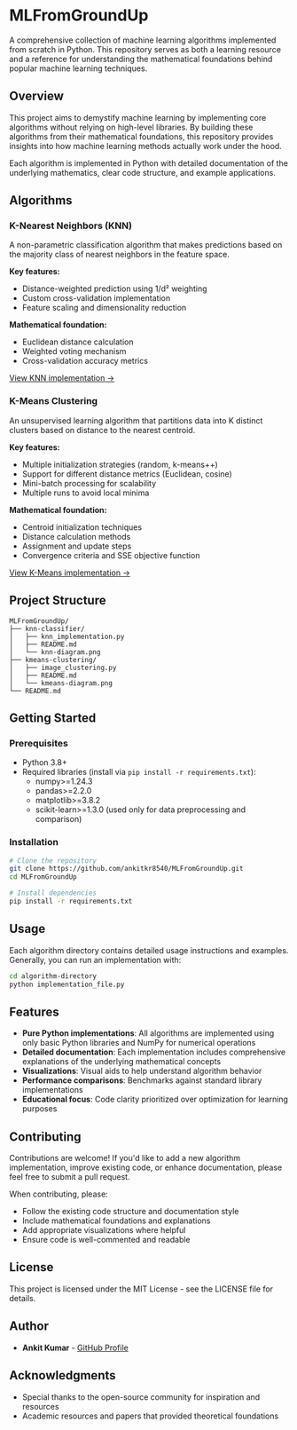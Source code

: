 # MLFromGroundUp

A comprehensive collection of machine learning algorithms implemented from scratch in Python. This repository serves as both a learning resource and a reference for understanding the mathematical foundations behind popular machine learning techniques.

## Overview

This project aims to demystify machine learning by implementing core algorithms without relying on high-level libraries. By building these algorithms from their mathematical foundations, this repository provides insights into how machine learning methods actually work under the hood.

Each algorithm is implemented in Python with detailed documentation of the underlying mathematics, clear code structure, and example applications.

## Algorithms

### K-Nearest Neighbors (KNN)

A non-parametric classification algorithm that makes predictions based on the majority class of nearest neighbors in the feature space.

**Key features:**

- Distance-weighted prediction using 1/d² weighting
- Custom cross-validation implementation
- Feature scaling and dimensionality reduction

**Mathematical foundation:**

- Euclidean distance calculation
- Weighted voting mechanism
- Cross-validation accuracy metrics

[View KNN implementation →](./knn-classifier/)

### K-Means Clustering

An unsupervised learning algorithm that partitions data into K distinct clusters based on distance to the nearest centroid.

**Key features:**

- Multiple initialization strategies (random, k-means++)
- Support for different distance metrics (Euclidean, cosine)
- Mini-batch processing for scalability
- Multiple runs to avoid local minima

**Mathematical foundation:**

- Centroid initialization techniques
- Distance calculation methods
- Assignment and update steps
- Convergence criteria and SSE objective function

[View K-Means implementation →](./kmeans-clustering/)

## Project Structure

```
MLFromGroundUp/
├── knn-classifier/
│   ├── knn_implementation.py
│   ├── README.md
│   └── knn-diagram.png
├── kmeans-clustering/
│   ├── image_clustering.py
│   ├── README.md
│   └── kmeans-diagram.png
└── README.md
```

## Getting Started

### Prerequisites

- Python 3.8+
- Required libraries (install via `pip install -r requirements.txt`):
  - numpy>=1.24.3
  - pandas>=2.2.0
  - matplotlib>=3.8.2
  - scikit-learn>=1.3.0 (used only for data preprocessing and comparison)

### Installation

```bash
# Clone the repository
git clone https://github.com/ankitkr8540/MLFromGroundUp.git
cd MLFromGroundUp

# Install dependencies
pip install -r requirements.txt
```

## Usage

Each algorithm directory contains detailed usage instructions and examples. Generally, you can run an implementation with:

```bash
cd algorithm-directory
python implementation_file.py
```

## Features

- **Pure Python implementations**: All algorithms are implemented using only basic Python libraries and NumPy for numerical operations
- **Detailed documentation**: Each implementation includes comprehensive explanations of the underlying mathematical concepts
- **Visualizations**: Visual aids to help understand algorithm behavior
- **Performance comparisons**: Benchmarks against standard library implementations
- **Educational focus**: Code clarity prioritized over optimization for learning purposes

## Contributing

Contributions are welcome! If you'd like to add a new algorithm implementation, improve existing code, or enhance documentation, please feel free to submit a pull request.

When contributing, please:

- Follow the existing code structure and documentation style
- Include mathematical foundations and explanations
- Add appropriate visualizations where helpful
- Ensure code is well-commented and readable

## License

This project is licensed under the MIT License - see the LICENSE file for details.

## Author

- **Ankit Kumar** - [GitHub Profile](https://github.com/ankitkr8540)

## Acknowledgments

- Special thanks to the open-source community for inspiration and resources
- Academic resources and papers that provided theoretical foundations
